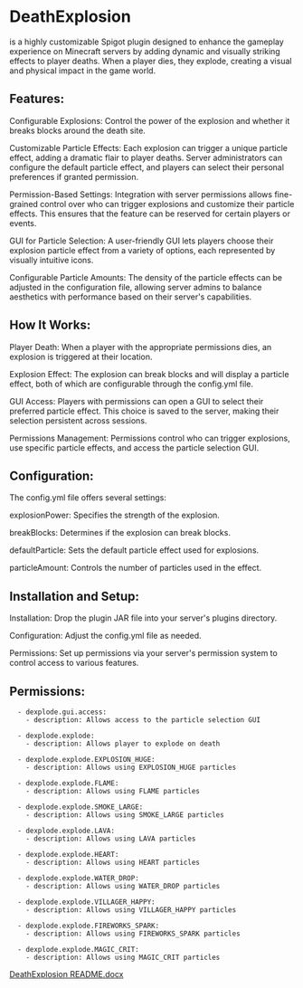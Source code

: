 # DeathExplosion 
is a highly customizable Spigot plugin designed to enhance the gameplay experience on Minecraft servers by adding dynamic and visually striking effects to player deaths. When a player dies, they explode, creating a visual and physical impact in the game world.
 
## Features:
Configurable Explosions: Control the power of the explosion and whether it breaks 	blocks around the death site.

Customizable Particle Effects: Each explosion can trigger a unique particle effect, 	adding a dramatic flair to player deaths. Server administrators can configure the default particle effect, and players can select their personal preferences if granted permission.

Permission-Based Settings: Integration with server permissions allows fine-grained control over who can trigger explosions and customize their particle effects. This ensures that the feature can be reserved for certain players or events.

GUI for Particle Selection: A user-friendly GUI lets players choose their explosion particle effect from a variety of options, each represented by visually intuitive icons.

Configurable Particle Amounts: The density of the particle effects can be adjusted in the configuration file, allowing server admins to balance aesthetics with performance based on their server's capabilities.
 
## How It Works:
Player Death: When a player with the appropriate permissions dies, an explosion is triggered at their location.

Explosion Effect: The explosion can break blocks and will display a particle effect, both of which are configurable through the config.yml file.

GUI Access: Players with permissions can open a GUI to select their preferred particle effect. This choice is saved to the server, making their selection persistent across sessions.

Permissions Management: Permissions control who can trigger explosions, use specific particle effects, and access the particle selection GUI.
 
## Configuration:
The config.yml file offers several settings:

explosionPower: Specifies the strength of the explosion.

breakBlocks: Determines if the explosion can break blocks.

defaultParticle: Sets the default particle effect used for explosions.

particleAmount: Controls the number of particles used in the effect.
 
## Installation and Setup:
Installation: Drop the plugin JAR file into your server's plugins directory.

Configuration: Adjust the config.yml file as needed.

Permissions: Set up permissions via your server's permission system to control access to various features.
 
 
## Permissions:
```  
  - dexplode.gui.access:
    - description: Allows access to the particle selection GUI
    
  - dexplode.explode:
    - description: Allows player to explode on death
  
  - dexplode.explode.EXPLOSION_HUGE:
    - description: Allows using EXPLOSION_HUGE particles
    
  - dexplode.explode.FLAME:
    - description: Allows using FLAME particles
    
  - dexplode.explode.SMOKE_LARGE:
    - description: Allows using SMOKE_LARGE particles
    
  - dexplode.explode.LAVA:
    - description: Allows using LAVA particles
    
  - dexplode.explode.HEART:
    - description: Allows using HEART particles
    
  - dexplode.explode.WATER_DROP:
    - description: Allows using WATER_DROP particles
    
  - dexplode.explode.VILLAGER_HAPPY:
    - description: Allows using VILLAGER_HAPPY particles
    
  - dexplode.explode.FIREWORKS_SPARK:
    - description: Allows using FIREWORKS_SPARK particles
    
  - dexplode.explode.MAGIC_CRIT:
    - description: Allows using MAGIC_CRIT particles
```






 [DeathExplosion README.docx](https://github.com/FiveDollaGobby/DeathExplosion/files/15142276/DeathExplosion.README.docx)
